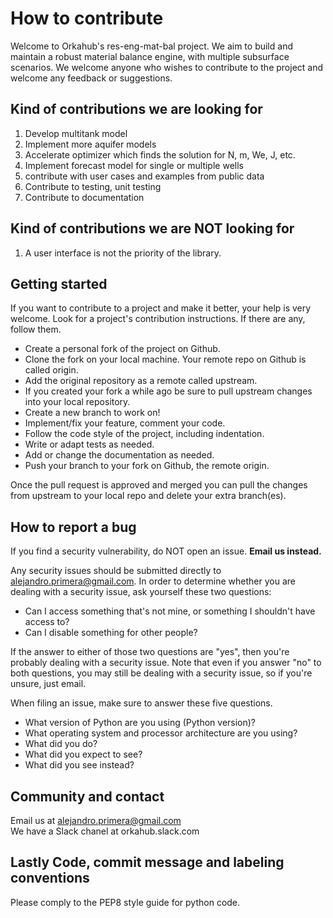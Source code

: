 # How to contribute 

Welcome to Orkahub's res-eng-mat-bal project. We aim to build and maintain a robust material balance engine, with multiple subsurface scenarios.
We welcome anyone who wishes to contribute to the project and welcome any feedback or suggestions.

## Kind of contributions we are looking for

1. Develop multitank model 
2. Implement more aquifer models
3. Accelerate optimizer which finds the solution for N, m, We, J, etc.
4. Implement forecast model for single or multiple wells
5. contribute with user cases and examples from public data
6. Contribute to testing, unit testing 
7. Contribute to documentation

## Kind of contributions we are NOT looking for

1. A user interface is not the priority of the library. 

## Getting started

If you want to contribute to a project and make it better, your help is very welcome.
Look for a project's contribution instructions. If there are any, follow them.

* Create a personal fork of the project on Github.
* Clone the fork on your local machine. Your remote repo on Github is called origin.
* Add the original repository as a remote called upstream.
* If you created your fork a while ago be sure to pull upstream changes into your local repository.
* Create a new branch to work on!
* Implement/fix your feature, comment your code.
* Follow the code style of the project, including indentation.
* Write or adapt tests as needed.
* Add or change the documentation as needed.
* Push your branch to your fork on Github, the remote origin.

Once the pull request is approved and merged you can pull the changes from upstream to your local repo and delete your extra branch(es).

## How to report a bug

If you find a security vulnerability, do NOT open an issue. **Email us instead.**

Any security issues should be submitted directly to alejandro.primera@gmail.com. In order to determine whether you are dealing with a security issue, ask yourself these two questions:
* Can I access something that's not mine, or something I shouldn't have access to?
* Can I disable something for other people?

If the answer to either of those two questions are "yes", then you're probably dealing with a security issue. Note that even if you answer "no" to both questions, you may still be dealing with a security issue, so if you're unsure, just email.

When filing an issue, make sure to answer these five questions.

* What version of Python are you using (Python version)?
* What operating system and processor architecture are you using?
* What did you do?
* What did you expect to see?
* What did you see instead? 

## Community and contact

Email us at alejandro.primera@gmail.com\
We have a Slack chanel at orkahub.slack.com

## Lastly Code, commit message and labeling conventions

Please comply to the PEP8 style guide for python code.

